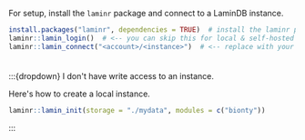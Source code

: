 For setup, install the `laminr` package and connect to a LaminDB instance.

```R
install.packages("laminr", dependencies = TRUE)  # install the laminr package from CRAN
laminr::lamin_login()  # <-- you can skip this for local & self-hosted instances
laminr::lamin_connect("<account>/<instance>")  # <-- replace with your instance
```

<div style="height: 0.5em;"></div>

:::{dropdown} I don't have write access to an instance.

Here's how to create a local instance.

```R
laminr::lamin_init(storage = "./mydata", modules = c("bionty"))
```

:::

